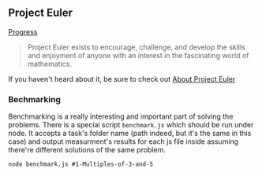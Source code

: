 ## Project Euler

[Progress](http://projecteuler.net/profile/vitkarpov.png)

> Project Euler exists to encourage, challenge, and develop the skills and enjoyment of anyone with an interest in the fascinating world of mathematics.

If you haven't heard about it, be sure to check out [About Project Euler](http://projecteuler.net/about)

### Bechmarking

Benchmarking is a really interesting and important part of solving the problems. There is a special script `benchmark.js` which should be run under node. It accepts a task's folder name (path indeed, but it's the same in this case) and output measurment's results for each js file inside assuming there're different solutions of the same problem.

```
node benchmark.js #1-Multiples-of-3-and-5
```